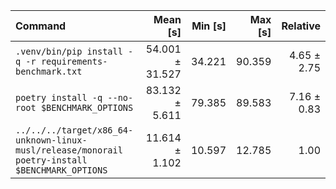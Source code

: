| Command | Mean [s] | Min [s] | Max [s] | Relative |
|:---|---:|---:|---:|---:|
| `.venv/bin/pip install -q -r requirements-benchmark.txt` | 54.001 ± 31.527 | 34.221 | 90.359 | 4.65 ± 2.75 |
| `poetry install -q --no-root $BENCHMARK_OPTIONS` | 83.132 ± 5.611 | 79.385 | 89.583 | 7.16 ± 0.83 |
| `../../../target/x86_64-unknown-linux-musl/release/monorail poetry-install $BENCHMARK_OPTIONS` | 11.614 ± 1.102 | 10.597 | 12.785 | 1.00 |
